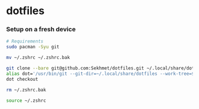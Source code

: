 # dotfiles

### Setup on a fresh device
```bash
# Requirements
sudo pacman -Syu git

mv ~/.zshrc ~/.zshrc.bak

git clone --bare git@github.com:Sekhmet/dotfiles.git ~/.local/share/dotfiles
alias dot='/usr/bin/git --git-dir=~/.local/share/dotfiles --work-tree=$HOME'
dot checkout

rm ~/.zshrc.bak

source ~/.zshrc
```
